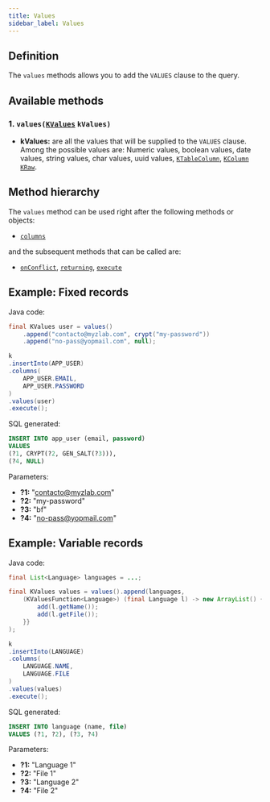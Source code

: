 ```yaml
---
title: Values
sidebar_label: Values
---
```


## Definition

The `values` methods allows you to add the `VALUES` clause to the query.

## Available methods

### 1. `values(`[`KValues`](/docs/misc/kvalues) `kValues)`

- **kValues:** are all the values that will be supplied to the `VALUES` clause.  
Among the possible values are: Numeric values, boolean values, date values, string values, char values, uuid values, [`KTableColumn`](/docs/misc/select-list-values#1-ktablecolumn), [`KColumn`](/docs/misc/select-list-values#2-kcolumn) [`KRaw`](/docs/misc/select-list-values#7-kraw).

## Method hierarchy

The `values` method can be used right after the following methods or objects:

- [`columns`](/docs/insert-statement/columns/)

and the subsequent methods that can be called are:

- [`onConflict`](/docs/select-statement/select/), [`returning`](/docs/insert-statement/returning/), [`execute`](/docs/select-statement/select/)

## Example: Fixed records

Java code:

```java
final KValues user = values()
    .append("contacto@myzlab.com", crypt("my-password"))
    .append("no-pass@yopmail.com", null);

k
.insertInto(APP_USER)
.columns(
    APP_USER.EMAIL,
    APP_USER.PASSWORD
)
.values(user)
.execute();

```

SQL generated:

```sql
INSERT INTO app_user (email, password)
VALUES 
(?1, CRYPT(?2, GEN_SALT(?3))), 
(?4, NULL)
```

Parameters:

- **?1:** "contacto@myzlab.com"
- **?2:** "my-password"
- **?3:** "bf"
- **?4:** "no-pass@yopmail.com"

## Example: Variable records

Java code:

```java
final List<Language> languages = ...;

final KValues values = values().append(languages,
    (KValuesFunction<Language>) (final Language l) -> new ArrayList() {{
        add(l.getName());
        add(l.getFile());
    }}
);

k
.insertInto(LANGUAGE)
.columns(
    LANGUAGE.NAME,
    LANGUAGE.FILE
)
.values(values)
.execute();
```

SQL generated:

```sql
INSERT INTO language (name, file)
VALUES (?1, ?2), (?3, ?4)
```

Parameters:

- **?1:** "Language 1"
- **?2:** "File 1"
- **?3:** "Language 2"
- **?4:** "File 2"